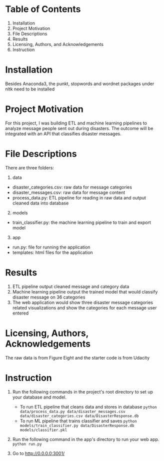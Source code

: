 # Table of Contents
1. Installation
2. Project Motivation
3. File Descriptions
4. Results
5. Licensing, Authors, and Acknowledgements
6. Instruction

# Installation
Besides Anaconda3, the punkt, stopwords and wordnet packages under nltk need to be installed

# Project Motivation
For this project, I was building ETL and machine learning pipelines to analyze message people sent out during disasters. The outcome will be integrated with an API that classifies disaster messages.

# File Descriptions
There are three folders:
1. data
* disaster_categories.csv: raw data for message categories
* disaster_messages.csv: raw data for message content
* process_data.py: ETL pipeline for reading in raw data and output cleaned data into database

2. models
* train_classifier.py: the machine learning pipeline to train and export model

3. app
* run.py: file for running the application
* templates: html files for the application

# Results
1. ETL pipeline output cleaned message and category data
2. Machine learning pipeline output the trained model that would classify disaster message on 36 categories
3. The web application would show three disaster message categories related visualizations and show the categories for each message user entered

# Licensing, Authors, Acknowledgements
The raw data is from Figure Eight and the starter code is from Udacity

# Instruction
1. Run the following commands in the project's root directory to set up your database and model.

    - To run ETL pipeline that cleans data and stores in database
        `python data/process_data.py data/disaster_messages.csv data/disaster_categories.csv data/DisasterResponse.db`
    - To run ML pipeline that trains classifier and saves
        `python models/train_classifier.py data/DisasterResponse.db models/classifier.pkl`

2. Run the following command in the app's directory to run your web app.
    `python run.py`

3. Go to http://0.0.0.0:3001/
